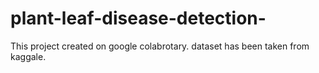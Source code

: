 # plant-leaf-disease-detection-
This project created on google colabrotary. 
dataset has been taken from kaggale.
